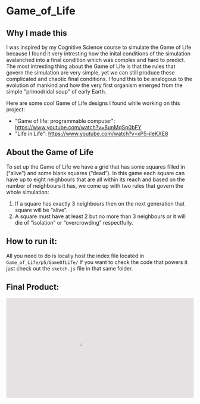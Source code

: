 # Game_of_Life

## Why I made this
I was inspired by my Cognitive Science course to simulate the Game of Life because I found it very intresting how the inital conditions of the simulation avalanched into a final condition which was complex and hard to predict. The most intresting thing about the Game of Life is that the rules that govern the simulation are very simple, yet we can still produce these complicated and chaotic final conditions. I found this to be analogous to the evolution of mankind and how the very first organism emerged from the simple "primodridal soup" of early Earth.

Here are some cool Game of Life designs I found while working on this project:
  - "Game of life: programmable computer": https://www.youtube.com/watch?v=8unMqSp0bFY 
  - "Life in Life": https://www.youtube.com/watch?v=xP5-iIeKXE8

## About the Game of Life
To set up the Game of Life we have a grid that has some squares filled in (“alive”) and some blank squares (“dead”). 
In this game each square can have up to eight neighbours that are all within its reach and based on the number of neighbours it has, we come up with two rules that govern the whole simulation:
1. If a square has exactly 3 neighbours then on the next generation that square will be “alive”.
2. A square must have at least 2 but no more than 3 neighbours or it will die of “isolation” or “overcrowding” respectfully.
 
 
## How to run it:
All you need to do is locally host the index file located in `Game_of_Life/p5/GameOfLife/`
If you want to check the code that powers it just check out the `sketch.js` file in that same folder.

## Final Product:
![Game of Life](https://raw.githubusercontent.com/jyaacoub/Game_of_Life/master/Game_of_Life_gif.gif?token=AL7YMSEDC6HYRRHNIVTM5LS67ZN3Y)
